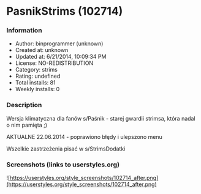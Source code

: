 # PasnikStrims (102714)

### Information
- Author: binprogrammer (unknown)
- Created at: unknown
- Updated at: 6/21/2014, 10:09:34 PM
- License: NO-REDISTRIBUTION
- Category: strims
- Rating: undefined
- Total installs: 81
- Weekly installs: 0


### Description
Wersja klimatyczna dla fanów s/Paśnik - starej gwardii strimsa, która nadal o nim pamięta ;)

AKTUALNE
22.06.2014 - poprawiono błędy i ulepszono menu

Wszelkie zastrzeżenia pisać w s/StrimsDodatki


### Screenshots (links to userstyles.org)
![https://userstyles.org/style_screenshots/102714_after.png](https://userstyles.org/style_screenshots/102714_after.png)


